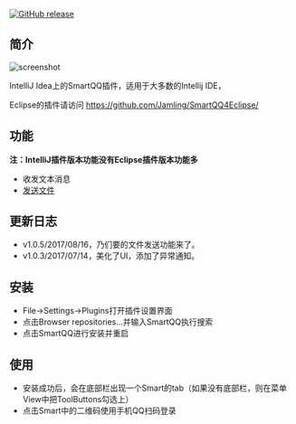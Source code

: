 [![GitHub release](https://img.shields.io/github/release/jamling/SmartQQ4Intellij.svg?maxAge=3600)](https://github.com/Jamling/SmartQQ4Intellij)

## 简介

![screenshot](https://raw.githubusercontent.com/Jamling/SmartQQ4IntelliJ/master/screenshot.png)

IntelliJ Idea上的SmartQQ插件，适用于大多数的Intellij IDE，

Eclipse的插件请访问 https://github.com/Jamling/SmartQQ4Eclipse/

## 功能

**注：IntelliJ插件版本功能没有Eclipse插件版本功能多**

- 收发文本消息
- [发送文件](http://api.ieclipse.cn/smartqq)

## 更新日志

- v1.0.5/2017/08/16，乃们要的文件发送功能来了。
- v1.0.3/2017/07/14，美化了UI，添加了异常通知。

## 安装

- File->Settings->Plugins打开插件设置界面
- 点击Browser repositories...并输入SmartQQ执行搜索
- 点击SmartQQ进行安装并重启

## 使用

- 安装成功后，会在底部栏出现一个Smart的tab（如果没有底部栏，则在菜单View中把ToolButtons勾选上）
- 点击Smart中的二维码使用手机QQ扫码登录


